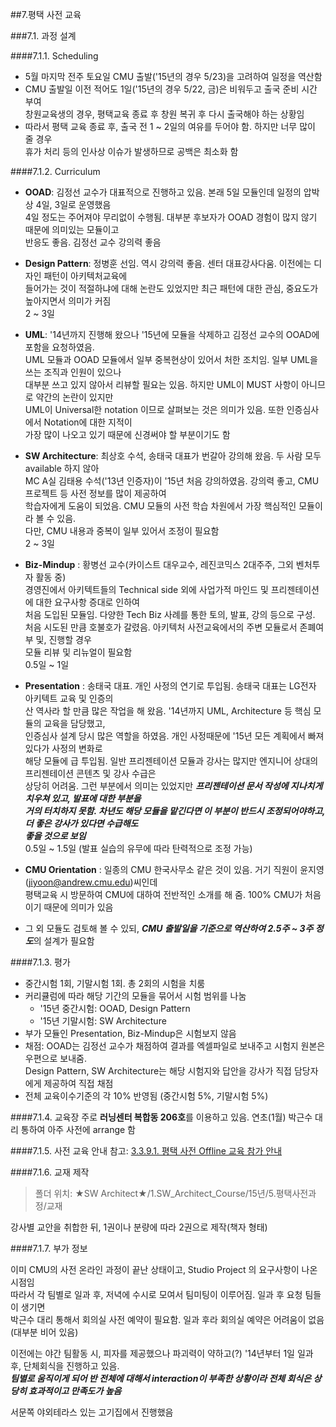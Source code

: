 ##7.평택 사전 교육 

###7.1. 과정 설계

####7.1.1. Scheduling

- 5월 마지막 전주 토요일 CMU 출발('15년의 경우 5/23)을 고려하여 일정을 역산함  
- CMU 출발일 이전 적어도 1일('15년의 경우 5/22, 금)은 비워두고 출국 준비 시간 부여  
창원교육생의 경우, 평택교육 종료 후 창원 복귀 후 다시 출국해야 하는 상황임  
- 따라서 평택 교육 종료 후, 출국 전 1 ~ 2일의 여유를 두어야 함. 하지만 너무 많이 줄 경우  
휴가 처리 등의 인사상 이슈가 발생하므로 공백은 최소화 함

####7.1.2. Curriculum

- **OOAD**: 김정선 교수가 대표적으로 진행하고 있음. 본래 5일 모듈인데 일정의 압박상 4일, 3일로 운영했음  
4일 정도는 주어져야 무리없이 수행됨. 대부분 후보자가 OOAD 경험이 많지 않기 때문에 의미있는 모듈이고  
반응도 좋음. 김정선 교수 강의력 좋음  

- **Design Pattern**: 정병훈 선임. 역시 강의력 좋음. 센터 대표강사다움. 이전에는 디자인 패턴이 아키텍처교육에  
들어가는 것이 적절하냐에 대해 논란도 있었지만 최근 패턴에 대한 관심, 중요도가 높아지면서 의미가 커짐  
2 ~ 3일  
  
- **UML**: '14년까지 진행해 왔으나 '15년에 모듈을 삭제하고 김정선 교수의 OOAD에 포함을 요청하였음.  
UML 모듈과 OOAD 모듈에서 일부 중복현상이 있어서 처한 조치임.  일부 UML을 쓰는 조직과 인원이 있으나  
대부분 쓰고 있지 않아서 리뷰할 필요는 있음. 하지만 UML이 MUST 사항이 아니므로 약간의 논란이 있지만  
UML이 Universal한 notation 이므로 살펴보는 것은 의미가 있음. 또한 인증심사에서 Notation에 대한 지적이  
가장 많이 나오고 있기 때문에 신경써야 할 부분이기도 함  

- **SW Architecture**: 최상호 수석, 송태국 대표가 번갈아 강의해 왔음. 두 사람 모두 available 하지 않아  
MC A실 김태용 수석('13년 인증자)이 '15년 처음 강의하였음. 강의력 좋고, CMU 프로젝트 등 사전 정보를 많이 제공하여  
학습자에게 도움이 되었음. CMU 모듈의 사전 학습 차원에서 가장 핵심적인 모듈이라 볼 수 있음.  
다만, CMU 내용과 중복이 일부 있어서 조정이 필요함  
2 ~ 3일  

- **Biz-Mindup** : 황병선 교수(카이스트 대우교수, 레진코믹스 2대주주, 그외 벤처투자 활동 중)  
경영진에서 아키텍트들의 Technical side 외에 사업가적 마인드 및 프리젠테이션에 대한 요구사항 증대로 인하여  
처음 도입된 모듈임. 다양한 Tech Biz 사례를 통한 토의, 발표, 강의 등으로 구성.  
처음 시도된 만큼 호불호가 갈렸음. 아키텍처 사전교육에서의 주변 모듈로서 존폐여부 및, 진행할 경우  
모듈 리뷰 및 리뉴얼이 필요함  
0.5일 ~ 1일  

- **Presentation** : 송태국 대표. 개인 사정의 연기로 투입됨. 송태국 대표는 LG전자 아키텍트 교육 및 인증의  
산 역사라 할 만큼 많은 작업을 해 왔음. '14년까지 UML, Architecture 등 핵심 모듈의 교육을 담당했고,  
인증심사 설계 당시 많은 역할을 하였음. 개인 사정때문에 '15년 모든 계획에서 빠져 있다가 사정의 변화로  
해당 모듈에 급 투입됨. 일반 프리젠테이션 모듈과 강사는 많지만 엔지니어 상대의 프리젠테이션 콘텐츠 및 강사 수급은  
상당히 어려움. 그런 부분에서 의미는 있었지만 ***프리젠테이션 문서 작성에 지나치게 치우쳐 있고, 발표에 대한 부분을  
거의 터치하지 못함. 차년도 해당 모듈을 맡긴다면 이 부분이 반드시 조정되어야하고, 더 좋은 강사가 있다면 수급해도  
좋을 것으로 보임***  
0.5일 ~ 1.5일 (발표 실습의 유무에 따라 탄력적으로 조정 가능)

- **CMU Orientation** : 일종의 CMU 한국사무소 같은 것이 있음. 거기 직원이 윤지영(<jiyoon@andrew.cmu.edu>)씨인데  
평택교육 시 방문하여 CMU에 대하여 전반적인 소개를 해 줌. 100% CMU가 처음이기 때문에 의미가 있음

- 그 외 모듈도 검토해 볼 수 있되, ***CMU 출발일을 기준으로 역산하여 2.5주 ~ 3주 정도***의 설계가 필요함


####7.1.3. 평가
- 중간시험 1회, 기말시험 1회. 총 2회의 시험을 치룸
- 커리큘럼에 따라 해당 기간의 모듈을 묶어서 시험 범위를 나눔
	- '15년 중간시험: OOAD, Design Pattern
	- '15년 기말시험: SW Architecture
- 부가 모듈인 Presentation, Biz-Mindup은 시험보지 않음
- 채점: OOAD는 김정선 교수가 채점하여 결과를 엑셀파일로 보내주고 시험지 원본은 우편으로 보내줌.  
Design Pattern, SW Architecture는 해당 시험지와 답안을 강사가 직접 담당자에게 제공하여 직접 채점
- 전체 교육이수기준의 각 10% 반영됨 (중간시험 5%, 기말시험 5%)

####7.1.4. 교육장
주로 **러닝센터 복합동 206호**를 이용하고 있음. 연초(1월) 박근수 대리 통하여 아주 사전에 arrange 함 


####7.1.5. 사전 교육 안내 
참고: [3.3.9.1. 평택 사전 Offline 교육 참가 안내](http://collab.lge.com/main/pages/viewpage.action?pageId=326041823)


####7.1.6. 교재 제작

>폴더 위치: ★SW Architect★/1.SW_Architect_Course/15년/5.평택사전과정/교재 

강사별 교안을 취합한 뒤, 1권이나 분량에 따라 2권으로 제작(책자 형태)


####7.1.7. 부가 정보

이미 CMU의 사전 온라인 과정이 끝난 상태이고, Studio Project 의 요구사항이 나온 시점임  
따라서 각 팀별로 일과 후, 저녁에 수시로 모여서 팀미팅이 이루어짐. 일과 후 요청 팀들이 생기면  
박근수 대리 통해서 회의실 사전 예약이 필요함. 일과 후라 회의실 예약은 어려움이 없음(대부분 비어 있음)

이전에는 야간 팀활동 시, 피자를 제공했으나 파괴력이 약하고(?) '14년부터 1일 일과 후, 단체회식을 진행하고 있음.  
***팀별로 움직이게 되어 반 전체에 대해서 interaction이 부족한 상황이라 전체 회식은 상당히 효과적이고 만족도가 높음***  

서문쪽 야외테라스 있는 고기집에서 진행했음